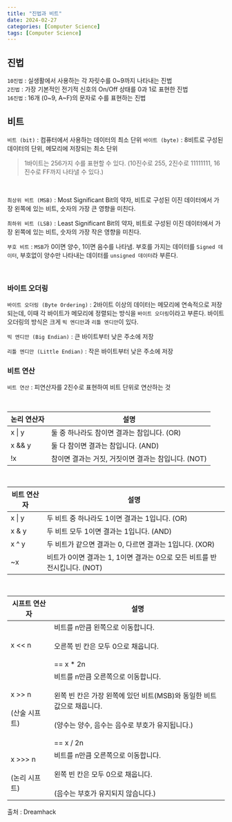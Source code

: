 ```yaml
---
title: "진법과 비트"
date: 2024-02-27
categories: [Computer Science]
tags: [Computer Science]
---
```


## 진법
`10진법` : 실생활에서 사용하는 각 자릿수를 0~9까지 나타내는 진법  
`2진법` : 가장 기본적인 전기적 신호의 On/Off 상태를 0과 1로 표현한 진법  
`16진법` : 16개 (0~9, A~F)의 문자로 수를 표현하는 진법  

## 비트
`비트 (bit)` : 컴퓨터에서 사용하는 데이터의 최소 단위
`바이트 (byte)` : 8비트로 구성된 데이터의 단위, 메모리에 저장되는 최소 단위
> 1바이트는 256가지 수를 표현할 수 있다. (10진수로 255, 2진수로 11111111, 16진수로 FF까지 나타낼 수 있다.)  

&nbsp;  

`최상위 비트 (MSB)` : Most Significant Bit의 약자, 비트로 구성된 이진 데이터에서 가장 왼쪽에 있는 비트, 숫자의 가장 큰 영향을 미친다.

`최하위 비트 (LSB)` : Least Significant Bit의 약자, 비트로 구성된 이진 데이터에서 가장 왼쪽에 있는 비트, 숫자의 가장 작은 영향을 미친다.

`부호 비트` : `MSB`가 0이면 양수, 1이면 음수를 나타냄. 부호를 가지는 데이터를 `Signed 데이터`, 부호없이 양수만 나타내는 데이터를 `unsigned 데이터`라 부른다.  

&nbsp;  

### 바이트 오더링

`바이트 오더링 (Byte Ordering)` : 2바이트 이상의 데이터는 메모리에 연속적으로 저장되는데, 이때 각 바이트가 메모리에 정렬되는 방식을 `바이트 오더링`이라고 부른다. 바이트 오더링의 방식은 크게 `빅 엔디안`과 `리틀 엔디안`이 있다.

`빅 엔디안 (Big Endian)` : 큰 바이트부터 낮은 주소에 저장

`리틀 엔디안 (Little Endian)` : 작은 바이트부터 낮은 주소에 저장

### 비트 연산

`비트 연산` : 피연산자를 2진수로 표현하여 비트 단위로 연산하는 것  

&nbsp;  

|논리 연산자|설명|
|---|---|
|x \| y|둘 중 하나라도 참이면 결과는 참입니다. (OR)|
|x && y|둘 다 참이면 결과는 참입니다. (AND)|
|!x|참이면 결과는 거짓, 거짓이면 결과는 참입니다. (NOT)|  

&nbsp;  

| 비트 연산자 | 설명 |
|---|---|
| x \| y | 두 비트 중 하나라도 1이면 결과는 1입니다. (OR) |
| x & y | 두 비트 모두 1이면 결과는 1입니다. (AND) |
| x ^ y | 두 비트가 같으면 결과는 0, 다르면 결과는 1입니다. (XOR) |
| ~x | 비트가 0이면 결과는 1, 1이면 결과는 0으로 모든 비트를 반전시킵니다. (NOT) |  

&nbsp;  

| 시프트 연산자 | 설명 |
|---|---|
| x << n | 비트를 n만큼 왼쪽으로 이동합니다.<br><br>오른쪽 빈 칸은 모두 0으로 채웁니다.<br><br>== x * 2n |
| x >> n<br><br>(산술 시프트) | 비트를 n만큼 오른쪽으로 이동합니다.<br><br>왼쪽 빈 칸은 가장 왼쪽에 있던 비트(MSB)와 동일한 비트 값으로 채웁니다.<br><br>(양수는 양수, 음수는 음수로 부호가 유지됩니다.)<br><br>== x / 2n |
| x >>> n<br><br>(논리 시프트) | 비트를 n만큼 오른쪽으로 이동합니다.<br><br>왼쪽 빈 칸은 모두 0으로 채웁니다.<br><br>(음수는 부호가 유지되지 않습니다.) |

출처 : Dreamhack